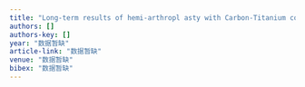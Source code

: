 ```yaml
---
title: "Long-term results of hemi-arthropl asty with Carbon-Titanium combined femoral head"
authors: []
authors-key: []
year: "数据暂缺"
article-link: "数据暂缺"
venue: "数据暂缺"
bibex: "数据暂缺"
---
```

